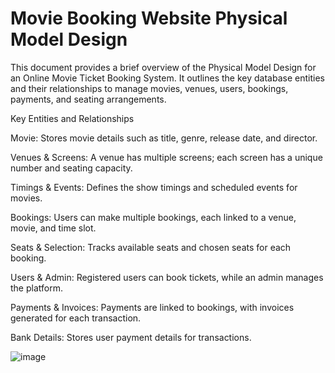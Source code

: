 # Movie Booking Website Physical Model Design
This document provides a brief overview of the Physical Model Design for an Online Movie Ticket Booking System. It outlines the key database entities and their relationships to manage movies, venues, users, bookings, payments, and seating arrangements.

Key Entities and Relationships

Movie: Stores movie details such as title, genre, release date, and director.

Venues & Screens: A venue has multiple screens; each screen has a unique number and seating capacity.

Timings & Events: Defines the show timings and scheduled events for movies.

Bookings: Users can make multiple bookings, each linked to a venue, movie, and time slot.

Seats & Selection: Tracks available seats and chosen seats for each booking.

Users & Admin: Registered users can book tickets, while an admin manages the platform.

Payments & Invoices: Payments are linked to bookings, with invoices generated for each transaction.

Bank Details: Stores user payment details for transactions.

![image](https://github.com/user-attachments/assets/71ef260c-698f-4e0c-99a3-b8abea80c9d8)
